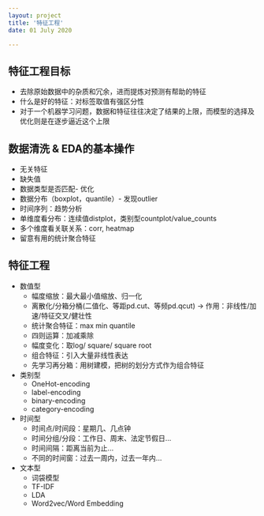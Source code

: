 ```yaml
---
layout: project
title: '特征工程'
date: 01 July 2020

---
```

## 特征工程目标
- 去除原始数据中的杂质和冗余，进而提炼对预测有帮助的特征
- 什么是好的特征：对标签取值有强区分性
- 对于一个机器学习问题，数据和特征往往决定了结果的上限，而模型的选择及优化则是在逐步逼近这个上限

## 数据清洗 & EDA的基本操作
- 无关特征
- 缺失值
- 数据类型是否匹配- 优化
- 数据分布（boxplot，quantile）- 发现outlier
- 时间序列：趋势分析
- 单维度看分布：连续值distplot，类别型countplot/value_counts
- 多个维度看关联关系：corr, heatmap
- 留意有用的统计聚合特征

## 特征工程
- 数值型
  - 幅度缩放：最大最小值缩放、归一化
  - 离散化/分箱分桶(二值化、等距pd.cut、等频pd.qcut) -> 作用：非线性/加速/特征交叉/健壮性
  - 统计聚合特征：max min quantile
  - 四则运算：加减乘除
  - 幅度变化：取log/ square/ square root
  - 组合特征：引入大量非线性表达
  - 先学习再分箱：用树建模，把树的划分方式作为组合特征 
- 类别型
  - OneHot-encoding
  - label-encoding
  - binary-encoding
  - category-encoding
- 时间型
  - 时间点/时间段：星期几、几点钟
  - 时间分组/分段：工作日、周末、法定节假日...
  - 时间间隔：距离当前为止...
  - 不同的时间窗：过去一周内，过去一年内...
- 文本型
  - 词袋模型
  - TF-IDF
  - LDA
  - Word2vec/Word Embedding

